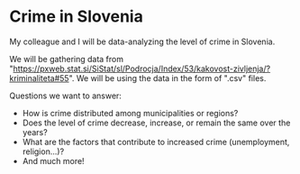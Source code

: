 # Crime in Slovenia

My colleague and I will be data-analyzing the level of crime in Slovenia.

We will be gathering data from "https://pxweb.stat.si/SiStat/sl/Podrocja/Index/53/kakovost-zivljenja/?kriminaliteta#55". We will be using the data in the form of ".csv" files.

Questions we want to answer:
- How is crime distributed among municipalities or regions?
- Does the level of crime decrease, increase, or remain the same over the years?
- What are the factors that contribute to increased crime (unemployment, religion...)?
- And much more!
